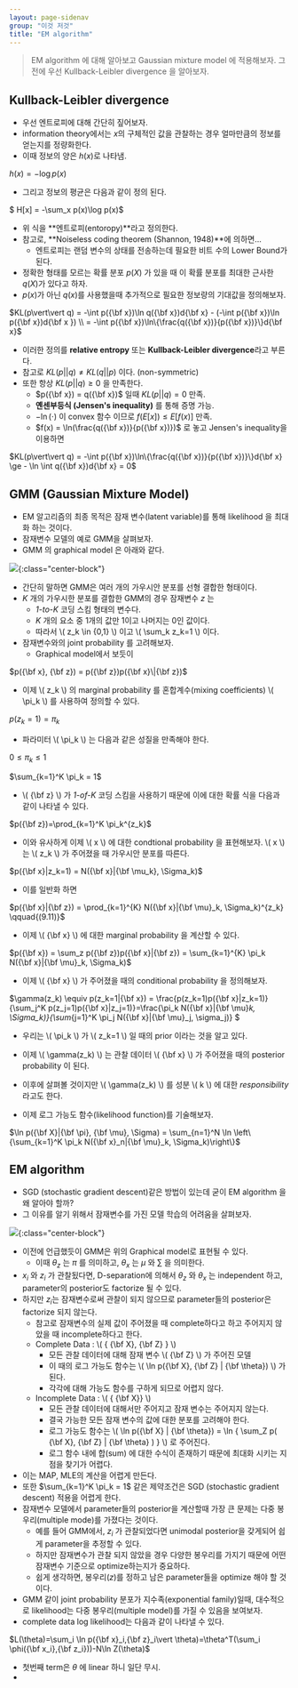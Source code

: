 ```yaml
---
layout: page-sidenav
group: "이것 저것"
title: "EM algorithm"
---
```


> EM algorithm 에 대해 알아보고 Gaussian mixture model 에 적용해보자.
> 그전에 우선 Kullback-Leibler divergence 을 알아보자.

Kullback-Leibler divergence
---------------------------

- 우선 엔트로피에 대해 간단히 짚어보자.
- information theory에서는 $x$의 구체적인 값을 관찰하는 경우 얼마만큼의 정보를 얻는지를 정량화한다.
- 이때 정보의 양은 $h(x)$로 나타냄.

$h(x) = -\log p(x)$

- 그리고 정보의 평균은 다음과 같이 정의 된다.

$ H[x] = -\sum_x p(x)\log p(x)$

- 위 식을 **엔트로피(entoropy)**라고 정의한다.
- 참고로, **Noiseless coding theorem (Shannon, 1948)**에 의하면...
	- 엔트로피는 랜덤 변수의 상태를 전송하는데 필요한 비트 수의 Lower Bound가 된다.
- 정확한 형태를 모르는 확률 분포 $p(X)$ 가 있을 때 이 확률 분포를 최대한 근사한 $q(X)$가 있다고 하자.
- $p(x)$가 아닌 $q(x)$를 사용했을때 추가적으로 필요한 정보량의 기대값을 정의해보자.

$KL(p\vert\vert q) = -\int p({\bf x})\ln q({\bf x})d{\bf x} - (-\int p({\bf x})\ln p({\bf x})d{\bf x }) \\ 
=  -\int p({\bf x})\ln\{\frac{q({\bf x})}{p({\bf x})}\}d{\bf x}$

- 이러한 정의를 **relative entropy** 또는 **Kullback-Leibler divergence**라고 부른다.
- 참고로 $KL(p\vert\vert q) \ne KL(q\vert\vert p)$ 이다. (non-symmetric)
- 또한 항상 $KL(p\vert\vert q) \ge 0$ 을 만족한다.
	- $p({\bf x}) = q({\bf x})$ 일때 $KL(p\vert\vert q) = 0$ 만족.
	- **옌센부등식 (Jensen's inequality)** 를 통해 증명 가능.
	- $-\ln(\cdot)$ 이 convex 함수 이므로 $f(E[x]) \le E[f(x)]$ 만족.
	- $f(x) = \ln(\frac{q({\bf x})}{p({\bf x})})$ 로 놓고 Jensen's inequality을 이용하면

$KL(p\vert\vert q) = -\int p({\bf x})\ln\{\frac{q({\bf x})}{p({\bf x})}\}d{\bf x} \ge - \ln \int q({\bf x})d{\bf x} = 0$

GMM (Gaussian Mixture Model)
----------------------------

- EM 알고리즘의 최종 목적은 잠재 변수(latent variable)를 통해 likelihood 을 최대화 하는 것이다.
- 잠재변수 모델의 예로 GMM을 살펴보자.
- GMM 의 graphical model 은 아래와 같다.

![]({{site.baseurl}}/images/ml_study/junk/em1.png){:class="center-block"}

- 간단히 말하면 GMM은 여러 개의 가우시안 분포를 선형 결합한 형태이다.
- $K$ 개의 가우시한 분포를 결합한 GMM의 경우 잠재변수 $z$ 는
	- *1-to-K* 코딩 스킴 형태의 변수다.
	- $K$ 개의 요소 중 1개의 값만 1이고 나머지는 0인 값이다.
	- 따라서 \\( z\_k \in \{0,1\} \\) 이고 \\( \sum\_k z\_k=1 \\) 이다.
- 잠재변수와의 joint probability 를 고려해보자.
    - Graphical model에서 보듯이 

$p({\bf x}, {\bf z}) = p({\bf z})p({\bf x}\|{\bf z})$

- 이제 \\( z\_k \\) 의 marginal probability 를 혼합계수(mixing coefficients) \\( \pi\_k \\) 를 사용하여 정의할 수 있다.

$p(z_k=1) = \pi_k$


- 파라미터 \\( \pi_k \\) 는 다음과 같은 성질을 만족해야 한다.

$0 \le \pi_k \le 1$

$\sum_{k=1}^K \pi_k = 1$

- \\( {\bf z} \\) 가 *1-of-K* 코딩 스킴을 사용하기 때문에 이에 대한 확률 식을 다음과 같이 나타낼 수 있다.

$p({\bf z})=\prod_{k=1}^K \pi_k^{z_k}$

- 이와 유사하게 이제 \\( x \\) 에 대한 condtional probability 을 표현해보자. \\( x \\) 는 \\( z_k \\) 가 주어졌을 때 가우시안 분포를 따른다.

$p({\bf x}|z_k=1) = N({\bf x}|{\bf \mu_k}, \Sigma_k)$

- 이를 일반화 하면

$p({\bf x}|{\bf z}) = \prod_{k=1}^{K} N({\bf x}|{\bf \mu}_k, \Sigma_k)^{z_k} \qquad{(9.11)}$

- 이제 \\( {\bf x} \\) 에 대한 marginal probability 을 계산할 수 있다.

$p({\bf x}) = \sum_z p({\bf z})p({\bf x}|{\bf z}) = \sum_{k=1}^{K} \pi_k N({\bf x}|{\bf \mu}_k, \Sigma_k)$

- 이제 \\( {\bf x} \\) 가 주어졌을 때의 conditional probability 을 정의해보자.

$\gamma(z_k) \equiv p(z_k=1|{\bf x}) = \frac{p(z_k=1)p({\bf x}|z_k=1)}{\sum_j^K p(z_j=1)p({\bf x}|z_j=1)}=\frac{\pi_k N({\bf x}|{\bf \mu}_k, \Sigma_k)}{\sum_{j=1}^K \pi_j N({\bf x}|{\bf \mu}_j, \sigma_j)} $

- 우리는 \\( \pi\_k \\) 가 \\( z\_k=1 \\) 일 때의 prior 이라는 것을 알고 있다.
- 이제 \\( \gamma(z\_k) \\) 는 관찰 데이터 \\( {\bf x} \\) 가 주어졌을 때의 posterior probability 이 된다.
- 이후에 살펴볼 것이지만 \\( \gamma(z\_k) \\) 를 성분 \\( k \\) 에 대한 *responsibility* 라고도 한다.

- 이제 로그 가능도 함수(likelihood function)를 기술해보자.

$\ln p({\bf X}|{\bf \pi}, {\bf \mu}, \Sigma) = \sum_{n=1}^N \ln \left\{\sum_{k=1}^K \pi_k N({\bf x}_n|{\bf \mu}_k, \Sigma_k)\right\}$


EM algorithm
------------

- SGD (stochastic gradient descent)같은 방법이 있는데 굳이 EM algorithm 을 왜 알아야 할까?
- 그 이유를 알기 위해서 잠재변수를 가진 모델 학습의 어려움을 살펴보자.

![]({{site.baseurl}}/images/ml_study/junk/em2.png){:class="center-block"}

- 이전에 언급했듯이 GMM은 위의 Graphical model로 표현될 수 있다.
	- 이때 $\theta_z$ 는 $\pi$ 를 의미하고, $\theta_x$ 는 $\mu$ 와 $\sum$ 을 의미한다.
- $x_i$ 와 $z_i$ 가 관찰됬다면, D-separation에 의해서 $\theta_z$ 와 $\theta_x$ 는 independent 하고, parameter의 posterior도 factorize 될 수 있다.
- 하지만 $z_i$는 잠재변수로써 관찰이 되지 않으므로 parameter들의 posterior은 factorize 되지 않는다.
	- 참고로 잠재변수의 실제 값이 주어졌을 때 complete하다고 하고 주어지지 않았을 때 incomplete하다고 한다.
    - Complete Data : \\( \{ {\bf X}, {\bf Z} \} \\)
        - 모든 관찰 데이터에 대해 잠재 변수 \\( {\bf Z} \\) 가 주어진 모델
        - 이 때의 로그 가능도 함수는 \\( \ln p({\bf X}, {\bf Z} \| {\bf \theta}) \\) 가 된다.
        - 각각에 대해 가능도 함수를 구하게 되므로 어렵지 않다.
    - Incomplete Data : \\( \{ {\bf X}\} \\) 
        - 모든 관찰 데이터에 대해서만 주어지고 잠재 변수는 주어지지 않는다.
        - 결국 가능한 모든 잠재 변수의 값에 대한 분포를 고려해야 한다.
        - 로그 가능도 함수는 \\( \ln p({\bf X} \| {\bf \theta}) =  \ln \{ \sum\_Z p( {\bf X}, {\bf Z} \| {\bf \theta} ) \} \\) 로 주어진다.
        - 로그 함수 내에 합(sum) 에 대한 수식이 존재하기 때문에 최대화 시키는 지점을 찾기가 어렵다.
- 이는 MAP, MLE의 계산을 어렵게 만든다.
- 또한 $\sum_{k=1}^K \pi_k = 1$ 같은 제약조건은 SGD (stochastic gradient descent) 적용을 어렵게 한다.
- 잠재변수 모델에서 parameter들의 posterior을 계산할때 가장 큰 문제는 다중 봉우리(multiple mode)를 가졌다는 것이다.
	- 예를 들어 GMM에서, $z_i$ 가 관찰되었다면 unimodal posterior을 갖게되어 쉽게 parameter을 추정할 수 있다.
	- 하지만 잠재변수가 관찰 되지 않았을 경우 다양한 봉우리를 가지기 때문에 어떤 잠재변수 기준으로 optimize하는지가 중요하다.
	- 쉽게 생각하면, 봉우리($z$)를 정하고 남은 parameter들을 optimize 해야 할 것이다.
- GMM 같이 joint probability 분포가 지수족(exponential family)일때, 대수적으로 likelihood는 다중 봉우리(multiple model)를 가질 수 있음을 보여보자.
- complete data log likelihood는 다음과 같이 나타낼 수 있다.

$L(\theta)=\sum_i \ln p({\bf x}_i,{\bf z}_i\vert \theta)=\theta^T(\sum_i \phi({\bf x_i},{\bf z_i}))-N\ln Z(\theta)$

- 첫번째 term은 $\theta$ 에 linear 하니 일단 무시.
- 

